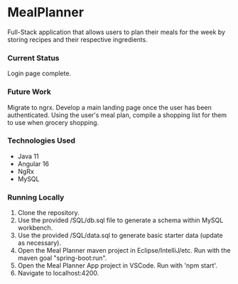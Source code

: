 # MealPlanner
Full-Stack application that allows users to plan their meals for the week by storing recipes and their respective ingredients.

### Current Status
Login page complete.

### Future Work
Migrate to ngrx.
Develop a main landing page once the user has been authenticated.
Using the user's meal plan, compile a shopping list for them to use when grocery shopping.

### Technologies Used
- Java 11
- Angular 16
- NgRx
- MySQL

### Running Locally
1. Clone the repository.
2. Use the provided /SQL/db.sql file to generate a schema within MySQL workbench.
3. Use the provided /SQL/data.sql to generate basic starter data (update as necessary).
4. Open the Meal Planner maven project in Eclipse/IntelliJ/etc. Run with the maven goal "spring-boot:run".
5. Open the Meal Planner App project in VSCode. Run with 'npm start'.
6. Navigate to localhost:4200.

